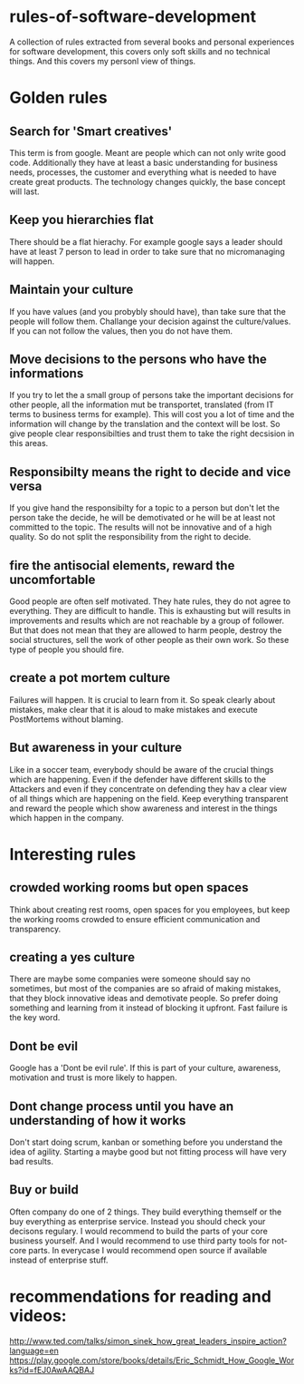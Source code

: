 rules-of-software-development
=============================

A collection of rules extracted from several books and personal experiences for software development, this covers only soft skills and no technical things. And this covers my personl view of things.

# Golden rules

## Search for 'Smart creatives'

This term is from google. Meant are people which can not only write good code. Additionally they have at least a basic understanding for business needs, processes, the customer and everything what is needed to have create great products.
The technology changes quickly, the base concept will last.

## Keep you hierarchies flat

There should be a flat hierachy. For example google says a leader should have at least 7 person to lead in order to take sure that no micromanaging will happen.

## Maintain your culture

If you have values (and you probybly should have), than take sure that the people will follow them. Challange your decision against the culture/values. If you can not follow the values, then you do not have them.

## Move decisions to the persons who have the informations

If you try to let the a small group of persons take the important decisions for other people, all the information mut be transportet, translated (from IT terms to business terms for example). This will cost you a lot of time and the information will change by the translation and the context will be lost. So give people clear responsibilties and trust them to take the right decsision in this areas.

## Responsibilty means the right to decide and vice versa

If you give hand the responsibilty for a topic to a person but don't let the person take the decide, he will be demotivated or he will be at least not committed to the topic. The results will not be innovative and of a high quality. So do not split the responsibility from the right to decide.

## fire the antisocial elements, reward the uncomfortable

Good people are often self motivated. They hate rules, they do not agree to everything. They are difficult to handle. This is exhausting but will results in improvements and results which are not reachable by a group of follower.
But that does not mean that they are allowed to harm people, destroy the social structures, sell the work of other people as their own work. So these type of people you should fire.

## create a pot mortem culture

Failures will happen. It is crucial to learn from it. So speak clearly about mistakes, make clear that it is aloud to make mistakes and execute PostMortems without blaming.

## But awareness in your culture

Like in a soccer team, everybody should be aware of the crucial things which are happening. Even if the defender have different skills to the Attackers and even if they concentrate on defending they hav a clear view of all things which are happening on the field. Keep everything transparent and reward the people which show awareness and interest in the things which happen in the company.

# Interesting rules

## crowded working rooms but open spaces

Think about creating rest rooms, open spaces for you employees, but keep the working rooms crowded to ensure efficient communication and transparency.

## creating a yes culture

There are maybe some companies were someone should say no sometimes, but most of the companies are so afraid of making mistakes, that they block innovative ideas and demotivate people. So prefer doing something and learning from it instead of blocking it upfront. Fast failure is the key word.

## Dont be evil

Google has a 'Dont be evil rule'. If this is part of your culture, awareness, motivation and trust is more likely to happen.

## Dont change process until you have an understanding of how it works

Don't start doing scrum, kanban or something before you understand the idea of agility. Starting a maybe good but not fitting process will have very bad results.

## Buy or build

Often company do one of 2 things. They build everything themself or the buy everything as enterprise service.
Instead you should check your decisons regulary. I would recommend to build the parts of your core business yourself. And I would recommend to use third party tools for not-core parts. In everycase I would recommend open source if available instead of enterprise stuff.

# recommendations for reading and videos:

http://www.ted.com/talks/simon_sinek_how_great_leaders_inspire_action?language=en
https://play.google.com/store/books/details/Eric_Schmidt_How_Google_Works?id=fEJ0AwAAQBAJ
